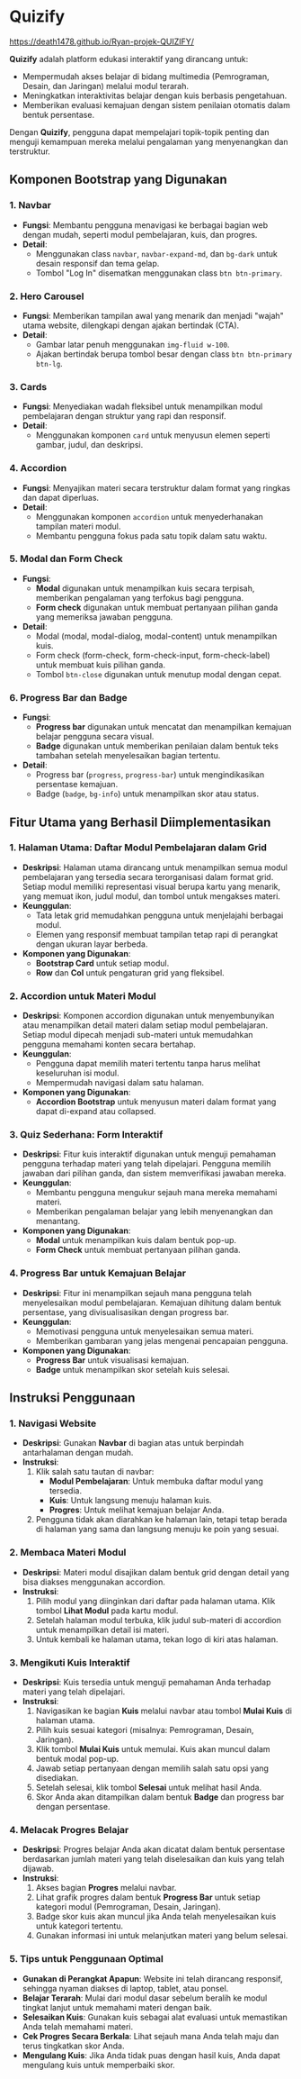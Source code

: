 # Quizify

https://death1478.github.io/Ryan-projek-QUIZIFY/

**Quizify** adalah platform edukasi interaktif yang dirancang untuk:
- Mempermudah akses belajar di bidang multimedia (Pemrograman, Desain, dan Jaringan) melalui modul terarah.
- Meningkatkan interaktivitas belajar dengan kuis berbasis pengetahuan.
- Memberikan evaluasi kemajuan dengan sistem penilaian otomatis dalam bentuk persentase.

Dengan **Quizify**, pengguna dapat mempelajari topik-topik penting dan menguji kemampuan mereka melalui pengalaman yang menyenangkan dan terstruktur.

## Komponen Bootstrap yang Digunakan

### 1. Navbar
- **Fungsi**: Membantu pengguna menavigasi ke berbagai bagian web dengan mudah, seperti modul pembelajaran, kuis, dan progres.
- **Detail**:
  - Menggunakan class `navbar`, `navbar-expand-md`, dan `bg-dark` untuk desain responsif dan tema gelap.
  - Tombol "Log In" disematkan menggunakan class `btn btn-primary`.

### 2. Hero Carousel
- **Fungsi**: Memberikan tampilan awal yang menarik dan menjadi "wajah" utama website, dilengkapi dengan ajakan bertindak (CTA).
- **Detail**:
  - Gambar latar penuh menggunakan `img-fluid w-100`.
  - Ajakan bertindak berupa tombol besar dengan class `btn btn-primary btn-lg`.

### 3. Cards
- **Fungsi**: Menyediakan wadah fleksibel untuk menampilkan modul pembelajaran dengan struktur yang rapi dan responsif.
- **Detail**:
  - Menggunakan komponen `card` untuk menyusun elemen seperti gambar, judul, dan deskripsi.

### 4. Accordion
- **Fungsi**: Menyajikan materi secara terstruktur dalam format yang ringkas dan dapat diperluas.
- **Detail**:
  - Menggunakan komponen `accordion` untuk menyederhanakan tampilan materi modul.
  - Membantu pengguna fokus pada satu topik dalam satu waktu.

### 5. Modal dan Form Check
- **Fungsi**:
  - **Modal** digunakan untuk menampilkan kuis secara terpisah, memberikan pengalaman yang terfokus bagi pengguna.
  - **Form check** digunakan untuk membuat pertanyaan pilihan ganda yang memeriksa jawaban pengguna.
- **Detail**:
  - Modal (modal, modal-dialog, modal-content) untuk menampilkan kuis.
  - Form check (form-check, form-check-input, form-check-label) untuk membuat kuis pilihan ganda.
  - Tombol `btn-close` digunakan untuk menutup modal dengan cepat.

### 6. Progress Bar dan Badge
- **Fungsi**:
  - **Progress bar** digunakan untuk mencatat dan menampilkan kemajuan belajar pengguna secara visual.
  - **Badge** digunakan untuk memberikan penilaian dalam bentuk teks tambahan setelah menyelesaikan bagian tertentu.
- **Detail**:
  - Progress bar (`progress`, `progress-bar`) untuk mengindikasikan persentase kemajuan.
  - Badge (`badge`, `bg-info`) untuk menampilkan skor atau status.

## Fitur Utama yang Berhasil Diimplementasikan

### 1. Halaman Utama: Daftar Modul Pembelajaran dalam Grid
- **Deskripsi**: Halaman utama dirancang untuk menampilkan semua modul pembelajaran yang tersedia secara terorganisasi dalam format grid. Setiap modul memiliki representasi visual berupa kartu yang menarik, yang memuat ikon, judul modul, dan tombol untuk mengakses materi.
- **Keunggulan**:
  - Tata letak grid memudahkan pengguna untuk menjelajahi berbagai modul.
  - Elemen yang responsif membuat tampilan tetap rapi di perangkat dengan ukuran layar berbeda.
- **Komponen yang Digunakan**:
  - **Bootstrap Card** untuk setiap modul.
  - **Row** dan **Col** untuk pengaturan grid yang fleksibel.

### 2. Accordion untuk Materi Modul
- **Deskripsi**: Komponen accordion digunakan untuk menyembunyikan atau menampilkan detail materi dalam setiap modul pembelajaran. Setiap modul dipecah menjadi sub-materi untuk memudahkan pengguna memahami konten secara bertahap.
- **Keunggulan**:
  - Pengguna dapat memilih materi tertentu tanpa harus melihat keseluruhan isi modul.
  - Mempermudah navigasi dalam satu halaman.
- **Komponen yang Digunakan**:
  - **Accordion Bootstrap** untuk menyusun materi dalam format yang dapat di-expand atau collapsed.

### 3. Quiz Sederhana: Form Interaktif
- **Deskripsi**: Fitur kuis interaktif digunakan untuk menguji pemahaman pengguna terhadap materi yang telah dipelajari. Pengguna memilih jawaban dari pilihan ganda, dan sistem memverifikasi jawaban mereka.
- **Keunggulan**:
  - Membantu pengguna mengukur sejauh mana mereka memahami materi.
  - Memberikan pengalaman belajar yang lebih menyenangkan dan menantang.
- **Komponen yang Digunakan**:
  - **Modal** untuk menampilkan kuis dalam bentuk pop-up.
  - **Form Check** untuk membuat pertanyaan pilihan ganda.

### 4. Progress Bar untuk Kemajuan Belajar
- **Deskripsi**: Fitur ini menampilkan sejauh mana pengguna telah menyelesaikan modul pembelajaran. Kemajuan dihitung dalam bentuk persentase, yang divisualisasikan dengan progress bar.
- **Keunggulan**:
  - Memotivasi pengguna untuk menyelesaikan semua materi.
  - Memberikan gambaran yang jelas mengenai pencapaian pengguna.
- **Komponen yang Digunakan**:
  - **Progress Bar** untuk visualisasi kemajuan.
  - **Badge** untuk menampilkan skor setelah kuis selesai.

## Instruksi Penggunaan

### 1. Navigasi Website
- **Deskripsi**: Gunakan **Navbar** di bagian atas untuk berpindah antarhalaman dengan mudah.
- **Instruksi**:
  1. Klik salah satu tautan di navbar:
     - **Modul Pembelajaran**: Untuk membuka daftar modul yang tersedia.
     - **Kuis**: Untuk langsung menuju halaman kuis.
     - **Progres**: Untuk melihat kemajuan belajar Anda.
  2. Pengguna tidak akan diarahkan ke halaman lain, tetapi tetap berada di halaman yang sama dan langsung menuju ke poin yang sesuai.

### 2. Membaca Materi Modul
- **Deskripsi**: Materi modul disajikan dalam bentuk grid dengan detail yang bisa diakses menggunakan accordion.
- **Instruksi**:
  1. Pilih modul yang diinginkan dari daftar pada halaman utama. Klik tombol **Lihat Modul** pada kartu modul.
  2. Setelah halaman modul terbuka, klik judul sub-materi di accordion untuk menampilkan detail isi materi.
  3. Untuk kembali ke halaman utama, tekan logo di kiri atas halaman.

### 3. Mengikuti Kuis Interaktif
- **Deskripsi**: Kuis tersedia untuk menguji pemahaman Anda terhadap materi yang telah dipelajari.
- **Instruksi**:
  1. Navigasikan ke bagian **Kuis** melalui navbar atau tombol **Mulai Kuis** di halaman utama.
  2. Pilih kuis sesuai kategori (misalnya: Pemrograman, Desain, Jaringan).
  3. Klik tombol **Mulai Kuis** untuk memulai. Kuis akan muncul dalam bentuk modal pop-up.
  4. Jawab setiap pertanyaan dengan memilih salah satu opsi yang disediakan.
  5. Setelah selesai, klik tombol **Selesai** untuk melihat hasil Anda.
  6. Skor Anda akan ditampilkan dalam bentuk **Badge** dan progress bar dengan persentase.

### 4. Melacak Progres Belajar
- **Deskripsi**: Progres belajar Anda akan dicatat dalam bentuk persentase berdasarkan jumlah materi yang telah diselesaikan dan kuis yang telah dijawab.
- **Instruksi**:
  1. Akses bagian **Progres** melalui navbar.
  2. Lihat grafik progres dalam bentuk **Progress Bar** untuk setiap kategori modul (Pemrograman, Desain, Jaringan).
  3. Badge skor kuis akan muncul jika Anda telah menyelesaikan kuis untuk kategori tertentu.
  4. Gunakan informasi ini untuk melanjutkan materi yang belum selesai.

### 5. Tips untuk Penggunaan Optimal
- **Gunakan di Perangkat Apapun**: Website ini telah dirancang responsif, sehingga nyaman diakses di laptop, tablet, atau ponsel.
- **Belajar Terarah**: Mulai dari modul dasar sebelum beralih ke modul tingkat lanjut untuk memahami materi dengan baik.
- **Selesaikan Kuis**: Gunakan kuis sebagai alat evaluasi untuk memastikan Anda telah memahami materi.
- **Cek Progres Secara Berkala**: Lihat sejauh mana Anda telah maju dan terus tingkatkan skor Anda.
- **Mengulang Kuis**: Jika Anda tidak puas dengan hasil kuis, Anda dapat mengulang kuis untuk memperbaiki skor.
